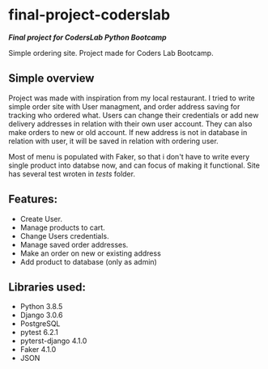 # final-project-coderslab
__*Final project for CodersLab Python Bootcamp*__

Simple ordering site.
Project made for Coders Lab Bootcamp.

## Simple overview
Project was made with inspiration from my local restaurant. I tried to write simple order site with User managment, and order address saving for tracking who ordered what. Users can change their credentials or add new delivery addresses in relation with their own user account. They can also make orders to new or old account. If new address is not in database in relation with user, it will be saved in relation with ordering user.

Most of menu is populated with Faker, so that i don't have to write every single product into databse now, and can focus of making it functional.
Site has several test wroten in *tests* folder.

## Features:
* Create User.
* Manage products to cart.
* Change Users credentials.
* Manage saved order addresses.
* Make an order on new or existing address
* Add product to database (only as admin)

## Libraries used:
* Python 3.8.5
* Django 3.0.6
* PostgreSQL
* pytest 6.2.1
* pyterst-django 4.1.0
* Faker 4.1.0
* JSON
